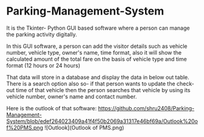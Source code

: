 # Parking-Management-System
It is the Tkinter- Python GUI based software  where a person can manage the parking activity digitally.

In this GUI software, a person can add the visitor details such as vehicle number, vehicle type,
owner's name, time format, also it will show the calculated amount of the total fare on the basis of
vehicle type and time format (12 hours or 24 hours) 

That data will store in a database and display the data in below out table. 
There is a search option also so- if that person wants to update the check-out time 
of that vehicle then the person searches that vehicle by using its vehicle number, owner's name and contact number. 

Here is the outlook of that software:
https://github.com/shru2408/Parking-Management-System/blob/edef264023409a41f4f50b2069a31317e46bf69a/Outlook%20of%20PMS.png
![Outlook](Outlook of PMS.png)
